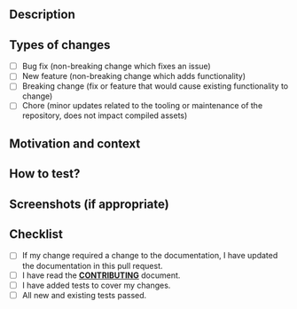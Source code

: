 <!--- Provide a general summary of your changes in the Title above -->

## Description

<!--- Describe the changes in detail -->

## Types of changes

<!--- What types of changes does your code introduce? Put an `x` in all the boxes that apply: -->

- [ ] Bug fix (non-breaking change which fixes an issue)
- [ ] New feature (non-breaking change which adds functionality)
- [ ] Breaking change (fix or feature that would cause existing functionality to change)
- [ ] Chore (minor updates related to the tooling or maintenance of the repository, does not impact compiled assets)

## Motivation and context

<!--- Why is this change required? What problem does it solve? -->

## How to test?

## Screenshots (if appropriate)

## Checklist

<!--- Go over all the following points, and put an `x` in all the boxes that apply.  If you're unsure about any of these, don't hesitate to ask. We're here to help! -->

- [ ] If my change required a change to the documentation, I have updated the documentation in this pull request.
- [ ] I have read the **[CONTRIBUTING](<(https://github.com/adobe/spectrum-web-components/blob/main/CONTRIBUTING.md)>)** document.
- [ ] I have added tests to cover my changes.
- [ ] All new and existing tests passed.

